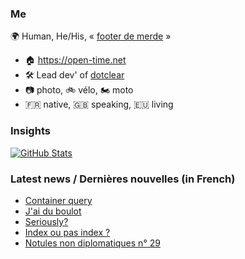 ### Me

🌍 Human, He/His, « [footer de merde](https://open-time.net/post/2013/07/17/La-veritable-histoire-du-Footer-de-merde-) » 
* 🏠 https://open-time.net 
* 🛠️ Lead dev' of [dotclear](https://git.dotclear.org/dev/dotclear)
* 📷 photo, 🚲 vélo, 🏍️ moto 
* 🇫🇷 native, 🇬🇧 speaking, 🇪🇺 living

### Insights

[![GitHub Stats](https://github-readme-stats-sigma-five.vercel.app/api?username=franck-paul)](https://github.com/franck-paul)

### Latest news / Dernières nouvelles (in French)

<!-- BLOG-POST-LIST:START -->
- [Container query](https://open-time.net/post/2024/03/17/Container-query)
- [J&#39;ai du boulot](https://open-time.net/post/2024/03/16/J-ai-du-boulot)
- [Seriously?](https://open-time.net/post/2024/03/15/Seriously)
- [Index ou pas index ?](https://open-time.net/post/2024/03/14/Index-ou-pas-index)
- [Notules non diplomatiques n° 29](https://open-time.net/post/2024/03/13/Notules-non-diplomatiques-n-29)
<!-- BLOG-POST-LIST:END -->
